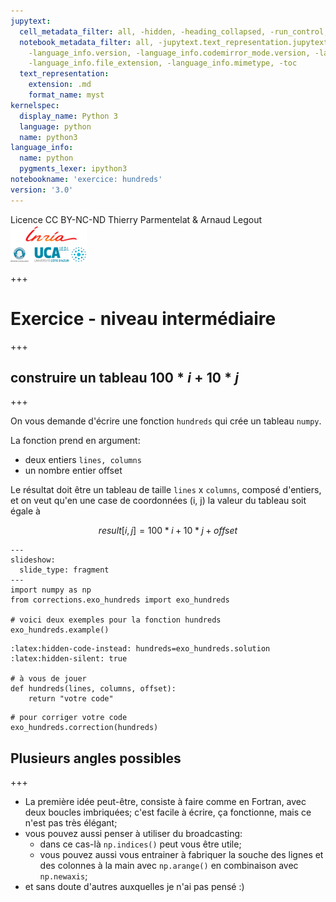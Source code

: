 ```yaml
---
jupytext:
  cell_metadata_filter: all, -hidden, -heading_collapsed, -run_control, -trusted
  notebook_metadata_filter: all, -jupytext.text_representation.jupytext_version, -jupytext.text_representation.format_version,
    -language_info.version, -language_info.codemirror_mode.version, -language_info.codemirror_mode,
    -language_info.file_extension, -language_info.mimetype, -toc
  text_representation:
    extension: .md
    format_name: myst
kernelspec:
  display_name: Python 3
  language: python
  name: python3
language_info:
  name: python
  pygments_lexer: ipython3
notebookname: 'exercice: hundreds'
version: '3.0'
---
```


<div class="licence">
<span>Licence CC BY-NC-ND</span>
<span>Thierry Parmentelat &amp; Arnaud Legout</span>
<span><img src="media/both-logos-small-alpha.png" /></span>
</div>

+++

# Exercice - niveau intermédiaire

+++

## construire un tableau $100 * i + 10 * j$

+++

On vous demande d'écrire une fonction `hundreds` qui crée un tableau `numpy`.

La fonction prend en argument:

* deux entiers `lines, columns` 
* un nombre entier offset

Le résultat doit être un tableau de taille `lines` x `columns`, composé d'entiers, et on veut qu'en une case de coordonnées (i, j) la valeur du tableau soit égale à 

$$result[i, j] = 100 * i + 10 * j + offset$$

```{code-cell} ipython3
---
slideshow:
  slide_type: fragment
---
import numpy as np
from corrections.exo_hundreds import exo_hundreds

# voici deux exemples pour la fonction hundreds
exo_hundreds.example()
```

```{code-cell} ipython3
:latex:hidden-code-instead: hundreds=exo_hundreds.solution
:latex:hidden-silent: true

# à vous de jouer
def hundreds(lines, columns, offset):
    return "votre code"
```

```{code-cell} ipython3
# pour corriger votre code
exo_hundreds.correction(hundreds)
```

## Plusieurs angles possibles

+++

* La première idée peut-être, consiste à faire comme en Fortran, avec deux boucles imbriquées; c'est facile à écrire, ça fonctionne, mais ce n'est pas très élégant;
* vous pouvez aussi penser à utiliser du broadcasting:
  * dans ce cas-là `np.indices()` peut vous être utile;
  * vous pouvez aussi vous entrainer à fabriquer la souche des lignes et des colonnes à la main avec `np.arange()` en combinaison avec `np.newaxis`;
* et sans doute d'autres auxquelles je n'ai pas pensé :)

